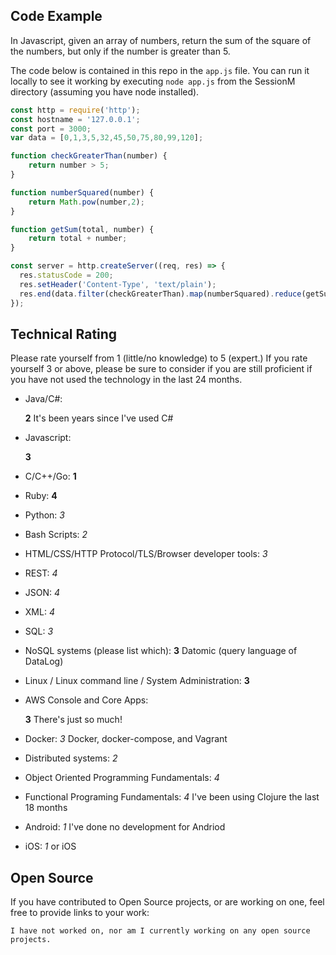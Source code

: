 ## Code Example

In Javascript, given an array of numbers, return the sum of the square of the numbers, but only if the number is greater than 5.

The code below is contained in this repo in the `app.js` file. You can run it locally to see it working by executing `node app.js` from the SessionM directory (assuming you have node installed).

```javascript
const http = require('http');
const hostname = '127.0.0.1';
const port = 3000;
var data = [0,1,3,5,32,45,50,75,80,99,120];

function checkGreaterThan(number) {
    return number > 5;
}

function numberSquared(number) {
    return Math.pow(number,2);
}

function getSum(total, number) {
    return total + number;
}

const server = http.createServer((req, res) => {
  res.statusCode = 200;
  res.setHeader('Content-Type', 'text/plain');
  res.end(data.filter(checkGreaterThan).map(numberSquared).reduce(getSum).toString());
});
```

## Technical Rating

Please rate yourself from 1 (little/no knowledge) to 5 (expert.) If you rate yourself 3 or above, please be sure to consider if you are still proficient if you have not used the technology in the last 24 months.

* Java/C#:

    __2__ It's been years since I've used C#

* Javascript:

  __3__

* C/C++/Go:
  __1__
* Ruby:
    __4__
* Python:
  *3*
* Bash Scripts:
  *2*
* HTML/CSS/HTTP Protocol/TLS/Browser developer tools:
  *3*
* REST:
  *4*
* JSON:
  *4*
* XML:
  *4*
* SQL:
  *3*
* NoSQL systems (please list which):
  __3__ Datomic (query language of DataLog)
* Linux / Linux command line / System Administration:
  __3__
* AWS Console and Core Apps:

  __3__ There's just so much!

* Docker:
  *3* Docker, docker-compose, and Vagrant
* Distributed systems:
  *2*
* Object Oriented Programming Fundamentals:
  *4*
* Functional Programing Fundamentals:
  *4* I've been using Clojure the last 18 months
* Android:
  *1* I've done no development for Andriod
* iOS:
  *1* or iOS

## Open Source

If you have contributed to Open Source projects, or are working on one, feel free to provide links to your work:

    I have not worked on, nor am I currently working on any open source projects.
